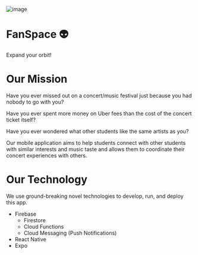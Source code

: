![image](https://github.com/FanSpaceHQ/.github/assets/8313325/53e8afa1-d4f7-49a1-8dcb-5208896fed00)

# FanSpace 👽
Expand your orbit!

# Our Mission
Have you ever missed out on a concert/music festival just because you had nobody to go with you?

Have you ever spent more money on Uber fees than the cost of the concert ticket itself?

Have you ever wondered what other students like the same artists as you? 

Our mobile application aims to help students connect with other students with similar interests and music taste and allows them to coordinate their concert experiences with others.

# Our Technology
We use ground-breaking novel technologies to develop, run, and deploy this app. 
- Firebase
  - Firestore
  - Cloud Functions
  - Cloud Messaging (Push Notifications)
- React Native
- Expo
